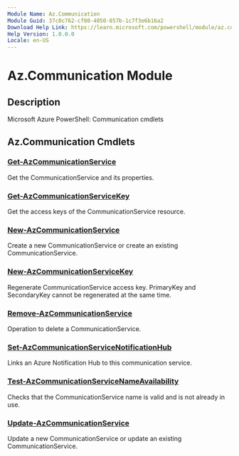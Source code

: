 ```yaml
---
Module Name: Az.Communication
Module Guid: 37c0c762-cf80-4050-857b-1c7f3e6b16a2
Download Help Link: https://learn.microsoft.com/powershell/module/az.communication
Help Version: 1.0.0.0
Locale: en-US
---
```


# Az.Communication Module
## Description
Microsoft Azure PowerShell: Communication cmdlets

## Az.Communication Cmdlets
### [Get-AzCommunicationService](Get-AzCommunicationService.md)
Get the CommunicationService and its properties.

### [Get-AzCommunicationServiceKey](Get-AzCommunicationServiceKey.md)
Get the access keys of the CommunicationService resource.

### [New-AzCommunicationService](New-AzCommunicationService.md)
Create a new CommunicationService or create an existing CommunicationService.

### [New-AzCommunicationServiceKey](New-AzCommunicationServiceKey.md)
Regenerate CommunicationService access key.
PrimaryKey and SecondaryKey cannot be regenerated at the same time.

### [Remove-AzCommunicationService](Remove-AzCommunicationService.md)
Operation to delete a CommunicationService.

### [Set-AzCommunicationServiceNotificationHub](Set-AzCommunicationServiceNotificationHub.md)
Links an Azure Notification Hub to this communication service.

### [Test-AzCommunicationServiceNameAvailability](Test-AzCommunicationServiceNameAvailability.md)
Checks that the CommunicationService name is valid and is not already in use.

### [Update-AzCommunicationService](Update-AzCommunicationService.md)
Update a new CommunicationService or update an existing CommunicationService.

